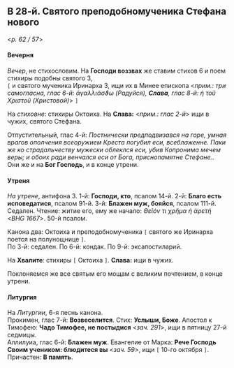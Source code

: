 ## В 28-й. Святого преподобномученика Стефана нового

<*p. 62 / 57*>

#### Вечерня

*Вечер*, не стихословим. На **Господи воззвах** же ставим стихов 6 и поем стихиры подобны святого 3,  
`[` и святого мученика Иринарха 3, ищи их в Минее епископа <*прим.: три самогласна, глас 6-й: 
*ἀγαλλιάσϑω* (*Радуйся*), **Слава**, глас 8-й: *ἡ τοῦ Χριστοῦ* (*Христовой*)*> `]`  

На *стиховне*: стихиры Октоиха. На **Слава:** <*прим.: глас 2-й*> ищи в чужих, святого Стефана.

Отпустительный, глас 4-й: *Постнически предподвизався на горе, умная врагов ополчения всеоружием Креста 
погубил еси, всеблаженне. Паки же ко страдальчеству мужески облеклся еси, убив Копронима мечем веры; 
и обоих ради венчался еси от Бога, приснопамятне Стефане.*. 
Они же и на **Бог Господь**, и в конце утрени.  

#### Утреня

*На утрене*, антифона 3. 1-й: **Господи, кто**, псалом 14-й. 
2-й: **Благо есть исповедатися**, псалом 91-й. 
3-й: **Блажен муж, бояйся**, псалом 111-й. 
Седален. Чтение: житие его, ему же начало: *Θεῖόν τι χρῆμα ἡ ἀρετή* <*BHG 1667*>. 50-й псалом.  
 
Канона два: Октоиха и преподобномученика `[` святого же Иринарха поется на полунощнице `]`.  
По 3-й: седален. 
По 6-й: кондак. 
По 9-й: эксапостиларий. 

На **Хвалите**: стихиры `[` Октоиха `]`. **Слава:** ищи в чужих.  

Поклоняемся же все святым его мощам с великим почтением, в конце утрени.  

#### Литургия 

На *Литургии*, 6-я песнь канона.  
Прокимен, глас 7-й: **Возвеселится**. Стих: **Услыши, Боже**. 
Апостол к Тимофею: **Чадо Тимофее, не постыдися** <*зач. 291*>, ищи в пятницу 27-й седмицы.  
Аллилуиа, глас 6-й: **Блажен муж**. 
Евангелие от Марка: **Рече Господь Своим учеником: блюдитеся вы** <*зач. 59*>, ищи `[` 10-го октября `]`. 
Причастен: **В память**. 
